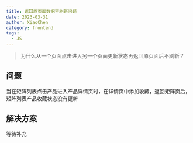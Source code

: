 ```yaml
---
title: 返回原页面数据不刷新问题
date: 2023-03-31
author: XiaoChen
category: frontend
tags:
  - JS
---
```


> 为什么从一个页面点击进入另一个页面更新状态再返回原页面后不刷新？

## 问题

当在矩阵列表点击产品进入产品详情页时，在详情页中添加收藏，返回矩阵页后，矩阵列表产品收藏状态没有更新

## 解决方案

等待补充
